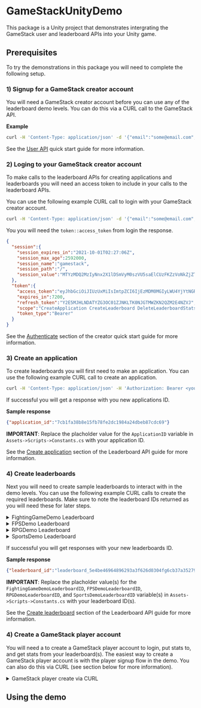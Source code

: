 # GameStackUnityDemo
This package is a Unity project that demonstrates intergrating the GameStack user and leaderboard APIs into your Unity game.

## Prerequisites
To try the demonstrations in this package you will need to complete the following setup.

### 1) Signup for a GameStack creator account
You will need a GameStack creator account before you can use any of the leaderboard demo levels. You can do this via a CURL call to the GameStack API.

**Example**
```sh
curl -H 'Content-Type: application/json' -d '{"email":"some@email.com","first_name":"ContactsFirstName","last_name":"ContactsLastName","organization":"ContactsOrganizationName","password":"test"}' http://localhost:8070/signup
```

See the [User API](https://github.com/GameStackTech/GameStackDocs/blob/main/docs/UserAPIs.md#creator-quick-start) quick start guide for more information.

### 2) Loging to your GameStack creator account
To make calls to the leaderboard APIs for creating applications and leaderboards you will need an access token to include in your calls to the leaderboard APIs.

You can use the following example CURL call to login with your GameStack creator account.

```sh
curl -H 'Content-Type: application/json' -d '{"email":"some@email.com","password":"test"}' http://localhost:8070/login
```

You you will need the `token::access_token` from login the response.

```json
{
  "session":{
    "session_expires_in":"2021-10-01T02:27:06Z",
    "session_max_age":2592000,
    "session_name":"gamestack",
    "session_path":"/",
    "session_value":"MTYzMDQ2MzIyNnx2X1lDSmVyM0szVU5saElCUzFKZzVoNkZjZTA2ZEgxWDlKUVFMbWFMMWpiajB4MVVIOTMybFFlOWN1bVhWcmlkdmJ0R1I3NjNiVmRfdUpZSHFnQU1CTWFQMFl0dlZQbGZzeUplcUhuMHdRVi1nM3BGYU9NWURtVExiTWliZ2JFbXBLQ3FMSXU1MXhuX1I5Y3BzVHc9fHffj5Wg6ZpjMQvMLjIoyupf8tCNhuMEJAsb7dC6bCmP"
  },
  "token":{
    "access_token":"eyJhbGciOiJIUzUxMiIsImtpZCI6IjEzMDM0MGIyLWU4YjYtNGRlOC05MzE2LTE2ZjFlN2Q1ZTIzZiIsInR5cCI6IkpXVCJ9.eyJhdWQiOiIzMjM3NjA0M2QzMDVjZWMyYTQyZTY3YThlNjNmMjM3YyIsImV4cCI6MTYzMDQ3MDQyNiwic3ViIjoiYTZhZTAzYzUtN2JiYy00NDE2LTljOTMtZWVmYWNjNGU0OGE5In0.ojn7eFv2A5F7dOGSvYbQr-rh3TknZkjtI8RfQ1mDd3tTPUlGiq-TTcweZ6ZPHZ_uwvfZ3sOaXWcGiGpfRoi7lA",
    "expires_in":7200,
    "refresh_token":"Y2E5MJHLNDATYZG3OC01ZJNKLTK0NJGTMWZKN2QZM2E4NZVJ",
    "scope":"CreateApplication CreateLeaderboard DeleteLeaderboardStats PutLeaderboardStats UpdateApplicationState UpdateLeaderboardState UpdateUserState",
    "token_type":"Bearer"
  }
}
```

See the [Authenticate](https://github.com/GameStackTech/GameStackDocs/blob/main/docs/UserAPIs.md#authenticate) section of the creator quick start guide for more information.

### 3) Create an application
To create leaderboards you will first need to make an application. You can use the following example CURL call to create an application.

```sh
curl -H 'Content-Type: application/json' -H 'Authorization: Bearer <your_access_token>' -d '{"name":"DemoGame"}' http://localhost:8080/app
```

If successful you will get a response with you new applications ID.

**Sample response**
```json
{"application_id":"7cb1fa38b8e15fb78fe2dc1984a24dbeb87cdc69"}
```

**IMPORTANT**: Replace the placholder value for the `ApplicationID` variable in `Assets->Scripts->Constants.cs` with your application ID.

See the [Create application](https://github.com/GameStackTech/GameStackDocs/blob/main/docs/LeaderboardAPIs.md#create-application) section of the Leaderboard API guide for more information.

### 4) Create leaderboards
Next you will need to create sample leaderboards to interact with in the demo levels. You can use the following example CURL calls to create the required leaderboards. Make sure to note the leaderboard IDs returned as you will need these for later steps.

<details>
  <summary>FightingGameDemo Leaderboard</summary>

  ```sh
  curl -H 'Content-Type: application/json' -H 'Authorization: Bearer <your_access_token>' -d '{"name":"FightingGameDemo","dimensions":{"wins":{"data":{"type":"INT"}},"losses":{"data":{"type":"INT"}},"hitPecentage":{"data":{"type":"FLOAT"}},"mode":{"data":{"type":"STRING"}}}}' http://localhost:8080/app/<your_applciation_id>/leaderboard
  ```

</details>

<details>
  <summary>FPSDemo Leaderboard</summary>

  ```sh
  curl -H 'Content-Type: application/json' -H 'Authorization: Bearer <your_access_token>' -d '{"name":"FPSDemo","dimensions":{"kills":{"data":{"type":"INT"}},"deaths":{"data":{"type":"INT"}},"accuracy":{"data":{"type":"FLOAT"}},"level":{"data":{"type":"STRING"}}}}' http://localhost:8080/app/<your_applciation_id>/leaderboard
  ```

</details>

<details>
  <summary>RPGDemo Leaderboard</summary>

  ```sh
  curl -H 'Content-Type: application/json' -H 'Authorization: Bearer <your_access_token>' -d '{"name":"RPGDemo","dimensions":{"enemiesKilled":{"data":{"type":"INT"}},"spellsCast":{"data":{"type":"INT"}},"averageDPS":{"data":{"type":"FLOAT"}},"dungeon":{"data":{"type":"STRING"}}}}' http://localhost:8080/app/<your_applciation_id>/leaderboard
  ```

</details>

<details>
  <summary>SportsDemo Leaderboard</summary>

  ```sh
  curl -H 'Content-Type: application/json' -H 'Authorization: Bearer <your_access_token>' -d '{"name":"SportsDemo","dimensions":{"wins":{"data":{"type":"INT"}},"losses":{"data":{"type":"INT"}},"rushYards":{"data":{"type":"INT"}},"passYards":{"data":{"type":"INT"}},"completionPercentage":{"data":{"type":"FLOAT"}},"mode":{"data":{"type":"STRING"}}}}' http://localhost:8080/app/<your_applciation_id>/leaderboard
  ```

</details>

If successful you will get responses with your new leaderboards ID.

**Sample response**
```json
{"leaderboard_id":"leaderboard_5e4be46964896293a3f626d0304fg6cb37a35279"}
```

**IMPORTANT**: Replace the placholder value(s) for the `FightingGameDemoLeaderboardID`, `FPSDemoLeaderboardID`, `RPGDemoLeaderboardID`, and `SportsDemoLeaderboardID` variable(s) in `Assets->Scripts->Constants.cs` with your leaderboard ID(s).

See the [Create leaderboard](https://github.com/GameStackTech/GameStackDocs/blob/main/docs/LeaderboardAPIs.md#create-leaderboard) section of the Leaderboard API guide for more information.

### 4) Create a GameStack player account
You will need a to create a GameStack player account to login, put stats to, and get stats from your leaderboard(s). The easiest way to create a GameStack player account is with the player signup flow in the demo. You can also do this via CURL (see section below for more information).

<details>
  <summary>GameStack player create via CURL</summary>

  You can use the following CURL command to create a GameStack player account.

  ```sh
  curl -H 'Content-Type: application/json' -d '{"username":"some_username","email":"some@email.com","name":"Some User","password":"test"}' http://localhost:8070/players/signup
  ```

</details>

## Using the demo